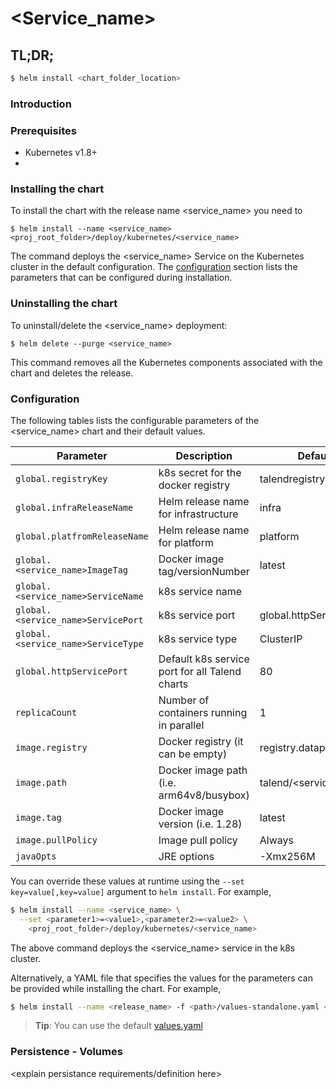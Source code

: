 # <Service_name>

<provide short description of service here>

## TL;DR;

```bash
$ helm install <chart_folder_location>
```

### Introduction
<provide more detailed information about the service here>

### Prerequisites
- Kubernetes v1.8+
- <other dependencies or prerequisites>

### Installing the chart
To install the chart with the release name <service_name> you need to 

```$ helm install --name <service_name> <proj_root_folder>/deploy/kubernetes/<service_name>```

The command deploys the <service_name> Service on the Kubernetes cluster in the default configuration. The [configuration](#configuration) section lists the parameters that can be configured during installation.

### Uninstalling the chart

To uninstall/delete the <service_name> deployment:

```$ helm delete --purge <service_name>```

This command removes all the Kubernetes components associated with the chart and deletes the release.

### Configuration

The following tables lists the configurable parameters of the <service_name> chart and their default values. 

Parameter                          | Description	                                    | Default
-----------------------------------|--------------------------------------------------|--------------------------------
`global.registryKey`               | k8s secret for the docker registry               | talendregistry
`global.infraReleaseName`          | Helm release name for infrastructure             | infra
`global.platfromReleaseName`       | Helm release name for platform                   | platform
`global.<service_name>ImageTag`    | Docker image tag/versionNumber                   | latest
`global.<service_name>ServiceName` | k8s service name                                 | 
`global.<service_name>ServicePort` | k8s service port                                 | global.httpServicePort
`global.<service_name>ServiceType` | k8s service type                                 | ClusterIP
`global.httpServicePort`           | Default k8s service port for all Talend charts   | 80
`replicaCount`                     | Number of containers running in parallel         | 1
`image.registry`                   | Docker registry (it can be empty)                | registry.datapwn.com
`image.path`                       | Docker image path (i.e. arm64v8/busybox)         | talend/<service_name>
`image.tag`                        | Docker image version (i.e. 1.28)                 | latest
`image.pullPolicy`                 | Image pull policy	                              | Always
`javaOpts`                         | JRE options                                      | -Xmx256M

You can override these values at runtime using the `--set key=value[,key=value]` argument to `helm install`. For example,

```bash
$ helm install --name <service_name> \
  --set <parameter1>=<value1>,<parameter2>=<value2> \
    <proj_root_folder>/deploy/kubernetes/<service_name>
```

The above command deploys the <service_name> service in the k8s cluster.

Alternatively, a YAML file that specifies the values for the parameters can be provided while installing the chart. For example,

```bash
$ helm install --name <release_name> -f <path>/values-standalone.yaml <proj_root_folder>/deploy/kubernetes/<service_name>
```

> **Tip**: You can use the default [values.yaml](values.yaml)


### Persistence - Volumes

<explain persistance requirements/definition here>



